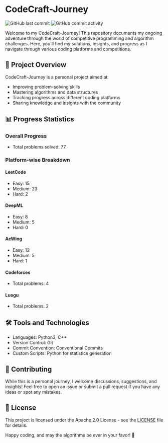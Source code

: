 # CodeCraft-Journey

![GitHub last commit](https://img.shields.io/github/last-commit/kyriekevin/CodeCraft-Journey)
![GitHub commit activity](https://img.shields.io/github/commit-activity/m/kyriekevin/CodeCraft-Journey)

Welcome to my CodeCraft-Journey! This repository documents my ongoing adventure through the world of competitive programming and algorithm challenges. Here, you'll find my solutions, insights, and progress as I navigate through various coding platforms and competitions.

## 🚀 Project Overview

CodeCraft-Journey is a personal project aimed at:

- Improving problem-solving skills
- Mastering algorithms and data structures
- Tracking progress across different coding platforms
- Sharing knowledge and insights with the community

## 📊 Progress Statistics

### Overall Progress

<!-- STATS:TOTAL_PROBLEMS -->
- Total problems solved: 77
<!-- STATS:TOTAL_PROBLEMS:END -->

### Platform-wise Breakdown

#### LeetCode

<!-- STATS:LEETCODE -->
- Easy: 15
- Medium: 23
- Hard: 2
<!-- STATS:LEETCODE:END -->

#### DeepML

<!-- STATS:DEEPML -->
- Easy: 8
- Medium: 5
- Hard: 0
<!-- STATS:DEEPML:END -->

#### AcWing

<!-- STATS:ACWING -->
- Easy: 12
- Medium: 5
- Hard: 1
<!-- STATS:ACWING:END -->

#### Codeforces

<!-- STATS:CODEFORCES -->
- Total problems: 4
<!-- STATS:CODEFORCES:END -->

#### Luogu

<!-- STATS:LUOGU -->
- Total problems: 2
<!-- STATS:LUOGU:END -->

## 🛠 Tools and Technologies

- Languages: Python3, C++
- Version Control: Git
- Commit Convention: Conventional Commits
- Custom Scripts: Python for statistics generation

## 🤝 Contributing

While this is a personal journey, I welcome discussions, suggestions, and insights! Feel free to open an issue or submit a pull request if you have any ideas or spot any mistakes.

## 📜 License

This project is licensed under the Apache 2.0 License - see the [LICENSE](LICENSE) file for details.

Happy coding, and may the algorithms be ever in your favor! 🌟
